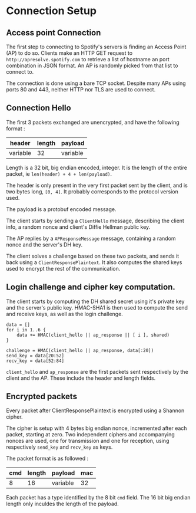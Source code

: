 # Connection Setup
## Access point Connection
The first step to connecting to Spotify's servers is finding an Access Point (AP) to do so.
Clients make an HTTP GET request to `http://apresolve.spotify.com` to retrieve a list of hostname an port combination in JSON format.
An AP is randomly picked from that list to connect to.

The connection is done using a bare TCP socket. Despite many APs using ports 80 and 443, neither HTTP nor TLS are used to connect.

## Connection Hello
The first 3 packets exchanged are unencrypted, and have the following format :

header   | length | payload
---------|--------|---------
variable |   32   | variable

Length is a 32 bit, big endian encoded, integer.
It is the length of the entire packet, ie `len(header) + 4 + len(payload)`.

The header is only present in the very first packet sent by the client, and is two bytes long, `[0, 4]`.
It probably corresponds to the protocol version used.

The payload is a protobuf encoded message.

The client starts by sending a `ClientHello` message, describing the client info, a random nonce and client's Diffie Hellman public key.

The AP replies by a `APResponseMessage` message, containing a random nonce and the server's DH key.

The client solves a challenge based on these two packets, and sends it back using a `ClientResponsePlaintext`.
It also computes the shared keys used to encrypt the rest of the communication.

## Login challenge and cipher key computation.
The client starts by computing the DH shared secret using it's private key and the server's public key.
HMAC-SHA1 is then used to compute the send and receive keys, as well as the login challenge.

```
data = []
for i in 1..6 {
    data += HMAC(client_hello || ap_response || [ i ], shared)
}

challenge = HMAC(client_hello || ap_response, data[:20])
send_key = data[20:52]
recv_key = data[52:84]
```

`client_hello` and `ap_response` are the first packets sent respectively by the client and the AP.
These include the header and length fields.

## Encrypted packets
Every packet after ClientResponsePlaintext is encrypted using a Shannon cipher.

The cipher is setup with 4 bytes big endian nonce, incremented after each packet, starting at zero.
Two independent ciphers and accompanying nonces are used, one for transmission and one for reception,
using respectively `send_key` and `recv_key` as keys.

The packet format is as followed :

cmd | length | payload  | mac
----|--------|----------|----
 8  |   16   | variable | 32

Each packet has a type identified by the 8 bit `cmd` field.
The 16 bit big endian length only inculdes the length of the payload.

